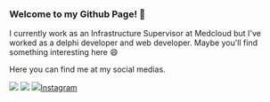 ### Welcome to my Github Page! 👋

I currently work as an Infrastructure Supervisor at Medcloud but 
I've worked as a delphi developer and web developer. Maybe you'll 
find something interesting here 😄

Here you can find me at my social medias.

<div>
  <a href="https://www.linkedin.com/in/giusepe-budny-675111110" target="_blank"><img src="https://img.shields.io/badge/-LinkedIn-%230077B5?style=for-the-badge&logo=linkedin&logoColor=white" target="_blank"></a>
  <a href = "mailto:giubudny@gmail.com"><img src="https://img.shields.io/badge/Gmail-D14836?style=for-the-badge&logo=gmail&logoColor=white" target="_blank"></a>
  <a href = "instagram.com/giubudny"><img src="https://image.flaticon.com/icons/png/512/2111/2111463.png" target="_blank">Instagram</a>
</div>

<div>
  
 </div>

<!--
**gb18/gb18** is a ✨ _special_ ✨ repository because its `README.md` (this file) appears on your GitHub profile.

Here are some ideas to get you started:

- 🔭 I’m currently working on ...
- 🌱 I’m currently learning ...
- 👯 I’m looking to collaborate on ...
- 🤔 I’m looking for help with ...
- 💬 Ask me about ...
- 📫 How to reach me: ...
- 😄 Pronouns: ...
- ⚡ Fun fact: ...
-->
